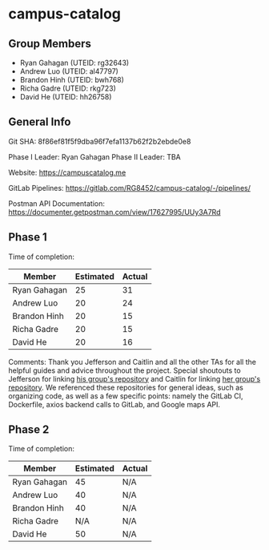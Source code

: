 # campus-catalog

## Group Members
- Ryan Gahagan (UTEID: rg32643)
- Andrew Luo (UTEID: al47797)
- Brandon Hinh (UTEID: bwh768)
- Richa Gadre (UTEID: rkg723)
- David He (UTEID: hh26758)

## General Info
Git SHA: 8f86ef81f5f9dba96f7efa1137b62f2b2ebde0e8

Phase I Leader: Ryan Gahagan
Phase II Leader: TBA

Website: https://campuscatalog.me

GitLab Pipelines: https://gitlab.com/RG8452/campus-catalog/-/pipelines/

Postman API Documentation: https://documenter.getpostman.com/view/17627995/UUy3A7Rd

## Phase 1
Time of completion:

| Member | Estimated | Actual |
| ------ | ------ | ------ |
| Ryan Gahagan | 25 | 31 |
| Andrew Luo | 20 | 24 |
| Brandon Hinh | 20 | 15 |
| Richa Gadre | 20 | 15 |
| David He | 20 | 16 |

Comments: Thank you Jefferson and Caitlin and all the other TAs for all the helpful guides and advice throughout the project. Special shoutouts to Jefferson for linking [his group's repository](https://gitlab.com/forbesye/fitsbits) and Caitlin for linking [her group's repository](https://gitlab.com/caitlinlien/cs373-sustainability/). We referenced these repositories for general ideas, such as organizing code, as well as a few specific points: namely the GitLab CI, Dockerfile, axios backend calls to GitLab, and Google maps API.

## Phase 2
Time of completion:

| Member | Estimated | Actual |
| ------ | ------ | ------ |
| Ryan Gahagan | 45 | N/A |
| Andrew Luo | 40 | N/A |
| Brandon Hinh | 40 | N/A |
| Richa Gadre | N/A | N/A |
| David He | 50 | N/A |
